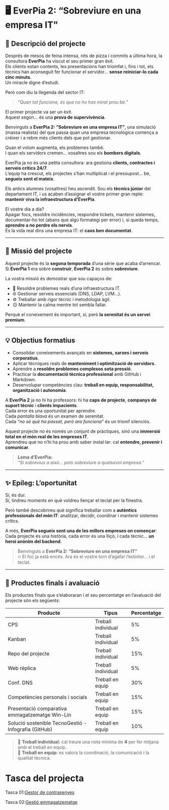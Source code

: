 # 🖥️ EverPia 2: “Sobreviure en una empresa IT”

## 🧩 Descripció del projecte

Després de mesos de feina intensa, nits de pizza i commits a última hora, la consultora **EverPia** ha viscut el seu primer gran èxit.  
Els clients estan contents, les presentacions han triomfat i, fins i tot, els tècnics han aconseguit fer funcionar el servidor… **sense reiniciar-lo cada cinc minuts**.  
Un miracle digne d’estudi.

Però com diu la llegenda del sector IT:  
> *“Quan tot funciona, és que no ho has mirat prou bé.”*

El primer projecte va ser un èxit.  
Aquest segon… és una **prova de supervivència**.

Benvinguts a **EverPia 2: “Sobreviure en una empresa IT”**, una simulació (massa realista) del que passa quan una empresa tecnològica comença a créixer i a rebre més clients dels que pot gestionar.

Quan el volum augmenta, els problemes també.  
I quan els servidors cremen… vosaltres sou els **bombers digitals**.

EverPia ja no és una petita consultora: ara gestiona **clients, contractes i serveis crítics 24/7**.  
L’equip ha crescut, els projectes s’han multiplicat i el pressupost… bé, **segueix sent el mateix**.

Els antics alumnes (vosaltres) heu ascendit. Sou els **tècnics júnior** del departament IT, i us acaben d’assignar el vostre primer gran repte: **mantenir viva la infraestructura d’EverPia**.

El vostre dia a dia?  
Apagar focs, resoldre incidències, respondre tickets, mantenir sistemes, documentar-ho tot (abans que algú formategi per error) i, si queda temps, **aprendre a no perdre els nervis**.  
És la vida real dins una empresa IT: el **caos ben documentat**.

---

## 🎯 Missió del projecte

Aquest projecte és la **segona temporada** d’una sèrie que acaba d’arrencar.  
Si **EverPia 1** era sobre **construir**, **EverPia 2** és sobre **sobreviure**.

La vostra missió és demostrar que sou capaços de:

- 🔧 Resoldre problemes reals d’una infraestructura IT.  
- 🌐 Gestionar serveis essencials (DNS, LDAP, LVM…).  
- ⚙️ Treballar amb rigor tècnic i metodologia àgil.  
- 😌 Mantenir la calma mentre tot sembla fallar.

Perquè el coneixement és important, sí, però **la serenitat és un servei premium**.

---

## 💡 Objectius formatius

- Consolidar coneixements avançats en **sistemes, xarxes i serveis corporatius**.  
- Aplicar tècniques reals de **manteniment i optimització de servidors**.  
- Aprendre a **resoldre problemes complexos sota pressió**.  
- Practicar la **documentació tècnica professional** amb GitHub i Markdown.  
- Desenvolupar competències clau: **treball en equip, responsabilitat, organització i autonomia**.

A **EverPia 2** ja no hi ha professors: hi ha **caps de projecte**, **companys de suport tècnic** i **clients impacients**.  
Cada error és una oportunitat per aprendre.  
Cada *pantalla blava* és un examen de serenitat.  
Cada *“no sé què ha passat, però ara funciona”* és un triomf silenciós.

Aquest projecte no és només un conjunt de pràctiques, sinó una **immersió total en el món real de les empreses IT**.  
Aprendreu que no n’hi ha prou amb saber instal·lar: cal **entendre, prevenir i comunicar**.

> **Lema d’EverPia:**  
> *“Si sobrevius a això... pots sobreviure a qualsevol empresa.”*

---

## ✨ Epíleg: L’oportunitat

Sí, és dur.  
Sí, tindreu moments en què voldreu llençar el teclat per la finestra.  

Però també descobrireu què significa treballar com a **autèntics professionals del món IT**: analitzar, decidir, coordinar i mantenir sistemes crítics.

A més, **EverPia segueix sent una de les millors empreses on començar**:  
Cada projecte és una història, cada error és una lliçó, i cada tècnic… **un heroi anònim del backend**.

> Benvinguts a **EverPia 2: “Sobreviure en una empresa IT”**  
> 🔥 El foc ja està encès. Ara és el vostre torn d’agafar l’extintor… i el teclat.

---

## 🧾 Productes finals i avaluació

Els productes finals que s’elaboraran i el seu percentatge en l’avaluació del projecte són els següents:

| **Producte** | **Tipus** | **Percentatge** |
|---------------|------------|-----------------|
| CPS | Treball individual | 5% |
| Kanban | Treball individual | 5% |
| Repo del projecte | Treball individual | 15% |
| Web rèplica | Treball individual | 5% |
| Conf. DNS | Treball en equip | 30% |
| Competències personals i socials | Treball en equip | 15% |
| Presentació comparativa emmagatzematge Win-Lin | Treball en equip | 15% |
| Solució sostenible TecnoGestió - Infografia (GitHub) | Treball en equip | 10% |

> 🔸 **Treball individual:** cal treure una nota mínima de **4** per fer mitjana amb el treball en equip.  
> 🔸 **Treball en equip:** es valora la coordinació, la comunicació i la qualitat tècnica.



# Tasca del projecta

Tasca 01:[Gestor de contrasenyes](Tasca01/readme.md)

Tasca 02:[Gestió emmagatzematge](Tasca02/readme.md)
